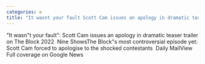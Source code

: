 ```yaml
---
categories: e
title: "It wasnt your fault Scott Cam issues an apology in dramatic teaser trailer on The Block 2022  Nine Shows"
---
```

"It wasn"t your fault": Scott Cam issues an apology in dramatic teaser trailer on The Block 2022&nbsp;&nbsp;Nine ShowsThe Block"s most controversial episode yet: Scott Cam forced to apologise to the shocked contestants&nbsp;&nbsp;Daily MailView Full coverage on Google News